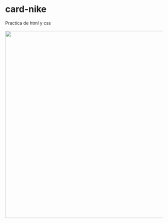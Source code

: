 # card-nike
Practica de html y css
<br/>
<br/>
<img src="https://media.licdn.com/dms/image/D4E22AQGLAuS4VK0LPQ/feedshare-shrink_800/0/1704228692202?e=1712793600&v=beta&t=HkrlbN6juYRkPrJMRvw55G32MFGTy3DCZncZ_LBcTg4" width="600"/>
